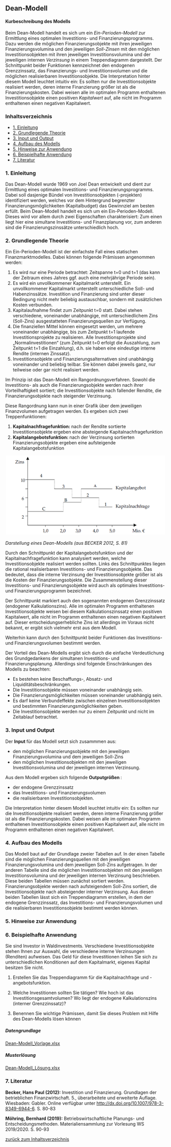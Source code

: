 Dean-Modell
-----------

#### Kurbeschreibung des Modells

Beim Dean-Modell handelt es sich um ein *Ein-Perioden-Modell* zur
Ermittlung eines optimalen Investitions- und Finanzierungsprogramms.
Dazu werden die möglichen Finanzierungsobjekte mit ihren jeweiligen
Finanzierungsvolumina und den jeweiligen *Soll-Zinsen* mit den möglichen
Investitionsobjekten mit ihren jeweiligen Investitionsvolumina und der
jeweiligen internen *Verzinsung* in einem Treppendiagramm dargestellt.
Der Schnittpunkt beider Funktionen kennzeichnet den endogenen
Grenzzinssatz, das Finanzierungs- und Investitionsvolumen und die
möglichen realisierbaren Investitionsobjekte. Die Interpretation hinter
diesem Modell leuchtet intuitiv ein: Es sollten nur die
Investitionsobjekte realisiert werden, deren interne Finanzierung größer
ist als die Finanzierungskosten. Dabei weisen alle im optimalen Programm
enthaltenen Investitionsobjekte einen positiven *Kapitalwert* auf, alle
nicht im Programm enthaltenen einen negativen Kapitalwert.

<h3>
<a name="menu">Inhaltsverzeichnis</a>
</h3>
<ul>
<li>
<a href="#1. Einleitung">1. Einleitung</a>
</li>
<li>
<a href="#2. Grundlegende Theorie">2. Grundlegende Theorie</a>
</li>
<li>
<a href="#3. Input und Output">3. Input und Output</a>
</li>
<li>
<a href="#4. Aufbau des Modells">4. Aufbau des Modells</a>
</li>
<li>
<a href="#5. Hinweise zur Anwendung">5. Hinweise zur Anwendung</a>
</li>
<li>
<a href="#6. Beispielhafte Anwendung">6. Beispielhafte Anwendung</a>
</li>
<li>
<a href="#7. Literatur">7. Literatur</a>
</li>
</ul>
<h3>
<a name="1. Einleitung">1. Einleitung</a>
</h3>

Das Dean-Modell wurde 1969 von Joel Dean entwickelt und dient zur
Ermittlung eines optimalen Investitions- und Finanzierungsprogramms.
Dabei soll dasjenige Bündel von Investitionsobjekten (-projekten)
identifiziert werden, welches vor dem Hintergrund begrenzter
Finanzierungsmöglichkeiten (Kapitalbudget) das Gewinnziel am besten
erfüllt. Beim Dean-Modell handelt es sich um ein Ein-Perioden-Modell.
Dieses wird vor allem durch zwei Eigenschaften charakterisiert: Zum
einen liegt hier eine simultane Investitions- und Finanzplanung vor, zum
anderen sind die Finanzierungszinssätze unterschiedlich hoch.

<h3>
<a name="2. Grundlegende Theorie">2. Grundlegende Theorie</a>
</h3>

Ein Ein-Perioden-Modell ist der einfachste Fall eines statischen
Finanzmarktmodelles. Dabei können folgende Prämissen angenommen werden:

1.  Es wird nur eine Periode betrachtet: Zeitspanne t=0 und t=1 (das
    kann der Zeitraum eines Jahres ggf. auch eine mehrjährige Periode
    sein).
2.  Es wird ein unvollkommener Kapitalmarkt unterstellt. Ein
    unvollkommener Kapitalmarkt unterstellt unterschiedliche Soll- und
    Habenzinssätze. Investition und Finanzierung sind unter dieser
    Bedingung nicht mehr beliebig austauschbar, sondern mit zusätzlichen
    Kosten verbunden.
3.  Kapitalaufnahme findet zum Zeitpunkt t=0 statt. Dabei stehen
    verschiedene, voneinander unabhängige, mit unterschiedlichem Zins
    (Soll-Zins) ausgestatteten Finanzierungsquellen zur Verfügung.
4.  Die finanziellen Mittel können eingesetzt werden, um mehrere
    voneinander unabhängige, bis zum Zeitpunkt t=1 laufende
    Investitionsprojekte zu realisieren. Alle Investitionsprojekte sind
    „Normalinvestitionen“ (zum Zeitpunkt t=0 erfolgt die Auszahlung, zum
    Zeitpunkt t=1 die Einzahlung), d.h. sie haben eine eindeutige
    interne Rendite (internen Zinssatz).
5.  Investitionsobjekte und Finanzierungsalternativen sind unabhängig
    voneinander und beliebig teilbar. Sie können dabei jeweils ganz, nur
    teilweise oder gar nicht realisiert werden.

Im Prinzip ist das Dean-Modell ein Rangordnungsverfahren. Sowohl die
Investitions- als auch die Finanzierungsobjekte werden nach ihrer
Vorteilhaftigkeit sortiert; die Investitionsobjekte nach fallender
Rendite, die Finanzierungsobjekte nach steigender Verzinsung.

Diese Rangordnung kann nun in einer Grafik über dem jeweiligen
Finanzvolumen aufgetragen werden. Es ergeben sich zwei
Treppenfunktionen:

1.  <strong> Kapitalnachfragefunktion: </strong> nach der Rendite
    sortierte Investitionsobjekte ergeben eine absteigende
    Kapitalnachfragefunktion
2.  <strong> Kapitalangebotsfunktion: </strong> nach der Verzinsung
    sortierten Finanzierungsobjekte ergeben eine aufsteigende
    Kapitalangebotsfunktion

<center>
<img src="./images/dean_1.png" width="500" height="250">
</center>

*Darstellung eines Dean-Modells (aus BECKER 2012, S. 81)*

Durch den Schnittpunkt der Kapitalangebotsfunktion und der
Kapitalnachfragefunktion kann analysiert werden, welche
Investitionsobjekte realisiert werden sollten. Links des Schnittpunktes
liegen die rational realisierbaren Investitions- und
Finanzierungsobjekte. Das bedeutet, dass die interne Verzinsung der
Investitionsobjekte größer ist als die Kosten der Finanzierungsobjekte.
Die Zusammenstellung dieser Investitions- und Finanzierungsobjekte wird
auch als optimales Investitions- und Finanzierungsprogramm bezeichnet.

Der Schnittpunkt markiert auch den sogenannten endogenen Grenzzinssatz
(endogener Kalkulationszins). Alle im optimalen Programm enthaltenen
Investitionsobjekte weisen bei diesem Kalkulationszinssatz einen
positiven Kapitalwert, alle nicht im Programm enthaltenen einen
negativen Kapitalwert auf. Dieser entscheidungserhebliche Zins ist
allerdings im Voraus nicht bekannt, er ergibt sich vielmehr erst aus dem
Modell.

Weiterhin kann durch den Schnittpunkt beider Funktionen das
Investitions- und Finanzierungsvolumen bestimmt werden.

Der Vorteil des Dean-Modells ergibt sich durch die einfache
Verdeutlichung des Grundgedankens der simultanen Investitions- und
Finanzierungsplanung. Allerdings sind folgende Einschränkungen des
Modells zu beachten:

-   Es bestehen keine Beschaffungs-, Absatz- und
    Liquiditätsbeschränkungen.
-   Die Investitionsobjekte müssen voneinander unabhängig sein.
-   Die Finanzierungsmöglichkeiten müssen voneinander unabhängig sein.
-   Es darf keine Verbundeffekte zwischen einzelnen Investitionsobjekten
    und bestimmten Finanzierungsmöglichkeiten geben.
-   Die Investitionsobjekte werden nur zu einem Zeitpunkt und nicht im
    Zeitablauf betrachtet.

<h3>
<a name="3. Input und Output">3. Input und Output</a>
</h3>

Der <strong> Input </strong> für das Modell setzt sich zusammmen aus:

-   den möglichen Finanzierungsobjekte mit den jeweiligen
    Finanzierungsvolumina und dem jeweiligen Soll-Zins
-   den möglichen Investitionsobjekten mit den jeweiligen
    Investitionsvolumina und der jeweiligen internen Verzinsung.

Aus dem Modell ergeben sich folgende <strong> Outputgrößen </strong>:

-   der endogene Grenzzinssatz
-   das Investitions- und Finanzierungsvolumen
-   die realisierbaren Investitionsobjekten.

Die Interpretation hinter diesem Modell leuchtet intuitiv ein: Es
sollten nur die Investitionsobjekte realisiert werden, deren interne
Finanzierung größer ist als die Finanzierungskosten. Dabei weisen alle
im optimalen Programm enthaltenen Investitionsobjekte einen positiven
Kapitalwert auf, alle nicht im Programm enthaltenen einen negativen
Kapitalwert.

<h3>
<a name="4. Aufbau des Modells">4. Aufbau des Modells</a>
</h3>

Das Modell baut auf der Grundlage zweier Tabellen auf. In der einen
Tabelle sind die möglichen Finanzierungsquellen mit den jeweiligen
Finanzierungsvolumina und dem jeweiligen Soll-Zins aufgetragen. In der
anderen Tabelle sind die möglichen Investitionsobjekten mit den
jeweiligen Investitionsvolumina und der jeweiligen internen Verzinsung
beschrieben. Diese beiden Tabellen müssen zunächst sortiert werden.
Finanzierungsobjekte werden nach aufsteigendem Soll-Zins sortiert, die
Investitionsobjekte nach absteigender interner Verzinsung. Aus diesen
beiden Tabellen lässt sich ein Treppendiagramm erstellen, in dem der
endogene Grenzzinssatz, das Investitions- und Finanzierungsvolumen und
die realisierbaren Investitionsobjekte bestimmt werden können.

<h3>
<a name="5. Hinweise zur Anwendung">5. Hinweise zur Anwendung</a>
</h3>
<h3>
<a name="6. Beispielhafte Anwendung">6. Beispielhafte Anwendung</a>
</h3>

Sie sind Investor in Waldinvestments. Verschiedene Investitionsobjekte
stehen Ihnen zur Auswahl, die verschiedene interne Verzinsungen
(Renditen) aufweisen. Das Geld für diese Investitionen leihen Sie sich
zu unterschiedlichen Konditionen auf dem Kapitalmarkt, eigenes Kapital
besitzen Sie nicht.

1.  Erstellen Sie das Treppendiagramm für die Kapitalnachfrage und
    -angebotsfunktion.

2.  Welche Investitionen sollten Sie tätigen? Wie hoch ist das
    Investitionsgesamtvolumen? Wo liegt der endogene Kalkulationszins
    (interner Grenzzinssatz)?

3.  Benennen Sie wichtige Prämissen, damit Sie dieses Problem mit Hilfe
    des Dean-Modells lösen können

##### Datengrundlage

[Dean-Modell_Vorlage.xlsx](./Dean-Modell_Vorlage.xlsx)

##### Musterlösung

[Dean-Modell_Lösung.xlsx](./Dean-Modell_Lösung.xlsx)

<h3>
<a name="7. Literatur">7. Literatur</a>
</h3>

<strong >Becker, Hans Paul (2012):</strong> Investition und
Finanzierung. Grundlagen der betrieblichen Finanzwirtschaft. 5.,
überarbeitete und erweiterte Auflage. Wiesbaden: Gabler. Online
verfügbar unter
<a href="http://dx.doi.org/10.1007/978-3-8349-6944-6" class="uri">http://dx.doi.org/10.1007/978-3-8349-6944-6</a>.
S. 80-83

<strong>Möhring, Bernhard (2019):</strong> Betriebswirtschaftliche
Planungs- und Entscheidungsmethoden. Materialiensammlung zur Vorlesung
WS 2019/2020. S. 90-93

<p>
<a href="#menu">zurück zum Inhaltsverzeichnis</a>
</p>
